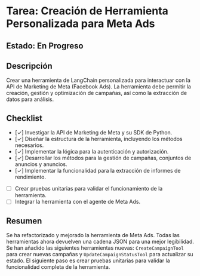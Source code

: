 # Tarea: Creación de Herramienta Personalizada para Meta Ads

## Estado: En Progreso

## Descripción

Crear una herramienta de LangChain personalizada para interactuar con la API de Marketing de Meta (Facebook Ads). La herramienta debe permitir la creación, gestión y optimización de campañas, así como la extracción de datos para análisis.

## Checklist

*   [✓] Investigar la API de Marketing de Meta y su SDK de Python.
*   [✓] Diseñar la estructura de la herramienta, incluyendo los métodos necesarios.
*   [✓] Implementar la lógica para la autenticación y autorización.
*   [✓] Desarrollar los métodos para la gestión de campañas, conjuntos de anuncios y anuncios.
*   [✓] Implementar la funcionalidad para la extracción de informes de rendimiento.
*   [ ] Crear pruebas unitarias para validar el funcionamiento de la herramienta.
*   [ ] Integrar la herramienta con el agente de Meta Ads.

## Resumen

Se ha refactorizado y mejorado la herramienta de Meta Ads. Todas las herramientas ahora devuelven una cadena JSON para una mejor legibilidad. Se han añadido las siguientes herramientas nuevas: `CreateCampaignTool` para crear nuevas campañas y `UpdateCampaignStatusTool` para actualizar su estado. El siguiente paso es crear pruebas unitarias para validar la funcionalidad completa de la herramienta.
